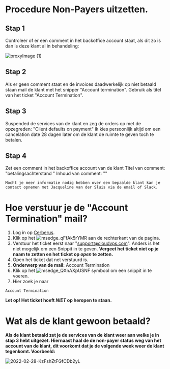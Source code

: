<h1> Procedure Non-Payers uitzetten. </h1>

<h2> Stap 1 </h2>
Controleer of er een comment in het backoffice account staat, als dit zo is dan is deze klant al in behandeling:


![proxyImage (1)](https://user-images.githubusercontent.com/101794760/159261592-b3efab49-d4d2-4591-b242-2cd8f3739eee.png)



<h2> Stap 2 </h2>
Als er geen comment staat en de invoices daadwerkelijk op niet betaald staan mail de klant met het snipper "Account termination".
Gebruik als titel van het ticket "Account Termination".

<h2> Stap 3 </h2>
Suspended de services van de klant en zeg de orders op met de opzegreden: "Client defaults on payment" ik kies persoonlijk altijd om een cancelation date 28 dagen later om de klant de ruimte te geven toch te betalen.

<h2> Stap 4 </h2>
Zet een comment in het backoffice account van de klant
Titel van comment: "betalingsachterstand "
Inhoud van comment: "<ticketnummer/cerberus linkje>"

```
Mocht je meer informatie nodig hebben over een bepaalde klant kan je contact opnemen met Jacqueline van der Sluis via de email of Slack.
```

<h1> Hoe verstuur je de "Account Termination" mail? </h1>

1. Log in op [Cerberus](https://cerberus.office.xl-is.net).
2. Klik op het ![msedge_qFfAk5rYMR](https://user-images.githubusercontent.com/101794760/159262504-9fb906bb-4eb6-4c6f-b348-ac010daf65ea.jpg) aan de rechterkant van de pagina.
3. Verstuur het ticket eerst naar "support@cloudvps.com". Anders is het niet mogelijk om een Snippit in te geven. **Vergeet het ticket niet op je naam te zetten en het ticket op _open_ te zetten.**
4. Open het ticket dat net verstuurd is.
5. **Onderwerp van de mail:** Account Termination
6. Klik op het   ![msedge_QXnAXpUSNF](https://user-images.githubusercontent.com/101794760/159262996-59cc41bd-b020-4620-abe5-112a4d43ee14.jpg) symbool om een snippit in te voeren.
7. Hier zoek je naar  
```
Account Termination
```

**Let op! Het ticket hoeft _NIET_ op heropen te staan.**


 


<h1> Wat als de klant gewoon betaald? </h1>

**Als de klant betaald zet je de services van de klant weer aan welke je in stap 3 hebt uitgezet.
Hiernaast haal de de non-payer status weg van het account van de klant, dit voorkomt dat je de volgende week weer de klant tegenkomt.
Voorbeeld:**

![2022-02-28-KzFshZtFGfCDb2yL](https://user-images.githubusercontent.com/101794760/159261675-dac8d353-f17e-4432-9b2a-0d1f095763a1.gif)
